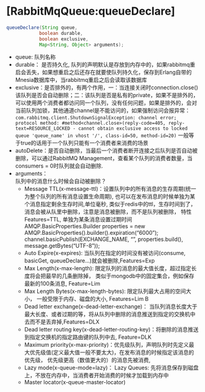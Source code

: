 # [RabbitMqQueue:queueDeclare]
```java
queueDeclare(String queue, 
            boolean durable, 
            boolean exclusive, 
            Map<String, Object> arguments);
```
 - queue: 队列名称
 - durable： 是否持久化, 队列的声明默认是存放到内存中的，如果rabbitmq重启会丢失，如果想重启之后还存在就要使队列持久化，保存到Erlang自带的Mnesia数据库中，当rabbitmq重启之后会读取该数据库
 - exclusive：是否排外的，有两个作用，一：当连接关闭时connection.close()该队列是否会自动删除；二：该队列是否是私有的private，如果不是排外的，可以使用两个消费者都访问同一个队列，没有任何问题，如果是排外的，会对当前队列加锁，其他通道channel是不能访问的，如果强制访问会报异常：
 ```com.rabbitmq.client.ShutdownSignalException: channel error; protocol method: #method<channel.close>(reply-code=405, reply-text=RESOURCE_LOCKED - cannot obtain exclusive access to locked queue 'queue_name' in vhost '/', class-id=50, method-id=20)```
 一般等于true的话用于一个队列只能有一个消费者来消费的场景
 - autoDelete：是否自动删除，当最后一个消费者断开连接之后队列是否自动被删除，可以通过RabbitMQ Management，查看某个队列的消费者数量，当consumers = 0时队列就会自动删除.
 - arguments： <br>
   队列中的消息什么时候会自动被删除？
   * Message TTL(x-message-ttl)：设置队列中的所有消息的生存周期(统一为整个队列的所有消息设置生命周期), 也可以在发布消息的时候单独为某个消息指定剩余生存时间,单位毫秒, 类似于redis中的ttl，生存时间到了，消息会被从队里中删除，注意是消息被删除，而不是队列被删除， 特性Features=TTL, 单独为某条消息设置过期时间AMQP.BasicProperties.Builder properties = new AMQP.BasicProperties().builder().expiration(“6000”); 
     channel.basicPublish(EXCHANGE_NAME, “”, properties.build(), message.getBytes(“UTF-8”));
   * Auto Expire(x-expires): 当队列在指定的时间没有被访问(consume, basicGet, queueDeclare…)就会被删除,Features=Exp
   * Max Length(x-max-length): 限定队列的消息的最大值长度，超过指定长度将会把最早的几条删除掉， 类似于mongodb中的固定集合，例如保存最新的100条消息, Feature=Lim
   * Max Length Bytes(x-max-length-bytes): 限定队列最大占用的空间大小， 一般受限于内存、磁盘的大小, Features=Lim B
   * Dead letter exchange(x-dead-letter-exchange)： 当队列消息长度大于最大长度、或者过期的等，将从队列中删除的消息推送到指定的交换机中去而不是丢弃掉,Features=DLX
   * Dead letter routing key(x-dead-letter-routing-key)：将删除的消息推送到指定交换机的指定路由键的队列中去, Feature=DLK
   * Maximum priority(x-max-priority)：优先级队列，声明队列时先定义最大优先级值(定义最大值一般不要太大)，在发布消息的时候指定该消息的优先级， 优先级更高（数值更大的）的消息先被消费,
   * Lazy mode(x-queue-mode=lazy)： Lazy Queues: 先将消息保存到磁盘上，不放在内存中，当消费者开始消费的时候才加载到内存中
   * Master locator(x-queue-master-locator)